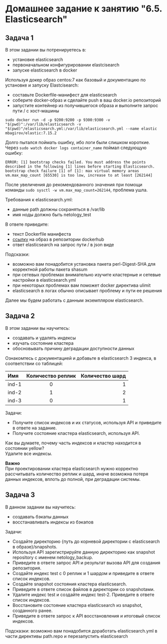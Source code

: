 # Домашнее задание к занятию "6.5. Elasticsearch"
## Задача 1
В этом задании вы потренируетесь в:
* установке elasticsearch
* первоначальном конфигурировании elastcisearch
* запуске elasticsearch в docker


Используя докер образ centos:7 как базовый и документацию по установке и запуску Elastcisearch:
* составьте Dockerfile-манифест для elasticsearch
* соберите docker-образ и сделайте push в ваш docker.io репозиторий
* запустите контейнер из получившегося образа и выполните запрос пути / c хост-машины

``sudo docker run -d -p 9200:9200 -p 9300:9300 -v "$(pwd)":/var/lib/elasticsearch -v "$(pwd)"/elasticsearch.yml:/var/lib/elasticsearch.yml --name elastic mbagirov/elastic:7.15.2
``

Долго пытался поймать ошибку, ибо логи были слишком короткие. Через ``sudo watch docker logs container_name`` поймал следующую ошибку:
```shell
ERROR: [1] bootstrap checks failed. You must address the points described in the following [1] lines before starting Elasticsearch.
bootstrap check failure [1] of [1]: max virtual memory areas vm.max_map_count [65530] is too low, increase to at least [262144]
```
После увеличения до рекомендованного значения при помощи команды ``sudo sysctl -w vm.max_map_count=262144``, проблема ушла. 

Требования к elasticsearch.yml:
* данные path должны сохраняться в /var/lib
* имя ноды должно быть netology_test


В ответе приведите:
* текст Dockerfile манифеста
* [ссылку](https://hub.docker.com/r/mbagirov/elastic) на образ в репозитории dockerhub
* ответ elasticsearch на запрос пути / в json виде

Подсказки:
* возможно вам понадобится установка пакета perl-Digest-SHA для корректной работы пакета shasum
* при сетевых проблемах внимательно изучите кластерные и сетевые настройки в elasticsearch.yml
* при некоторых проблемах вам поможет docker директива ulimit
* elasticsearch в логах обычно описывает проблему и пути ее решения


Далее мы будем работать с данным экземпляром elasticsearch.

## Задача 2
В этом задании вы научитесь:

* создавать и удалять индексы
* изучать состояние кластера
* обосновывать причину деградации доступности данных


Ознакомтесь с документацией и добавьте в elasticsearch 3 индекса, в соответствии со таблицей:

| Имя           | Количество реплик  | Количество шард |
|:------------- |:------------------:| ---------------:|
| ind-1         | 0                  |    1            |
| ind-2         | 1                  |    2            |
| ind-3         | 0                  |    1            |

Задачи:
* Получите список индексов и их статусов, используя API и приведите в ответе на задание.
* Получите состояние кластера elasticsearch, используя API.

Как вы думаете, почему часть индексов и кластер находится в состоянии yellow?  
Удалите все индексы.  

**Важно**  
При проектировании кластера elasticsearch нужно корректно рассчитывать количество реплик и шард, иначе возможна потеря данных индексов, вплоть до полной, при деградации системы.

## Задача 3
В данном задании вы научитесь:

* создавать бэкапы данных
* восстанавливать индексы из бэкапов

Задачи:
* Создайте директорию {путь до корневой директории с elasticsearch в образе}/snapshots.
* Используя API зарегистрируйте данную директорию как snapshot repository c именем netology_backup.
* Приведите в ответе запрос API и результат вызова API для создания репозитория.
* Создайте индекс test с 0 реплик и 1 шардом и приведите в ответе список индексов.
* Создайте snapshot состояния кластера elasticsearch.
* Приведите в ответе список файлов в директории со snapshotами.
* Удалите индекс test и создайте индекс test-2. Приведите в ответе список индексов.
* Восстановите состояние кластера elasticsearch из snapshot, созданного ранее.
* Приведите в ответе запрос к API восстановления и итоговый список индексов.

Подсказки: возможно вам понадобится доработать elasticsearch.yml в части директивы path.repo и перезапустить elasticsearch
